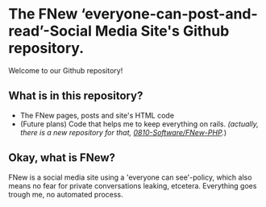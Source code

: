 # The FNew ‘everyone-can-post-and-read’-Social Media Site's Github repository.

Welcome to our Github repository!

## What is in this repository?

- The FNew pages, posts and site's HTML code
- (Future plans) Code that helps me to keep everything on rails. *(actually, there is a new repository for that, [0810-Software/FNew-PHP](https://github.com/0810-Software/FNew-PHP).*)

## Okay, what is FNew?

FNew is a social media site using a 'everyone can see'-policy, which also means no fear for private conversations leaking, etcetera. Everything goes trough me, no automated process.

